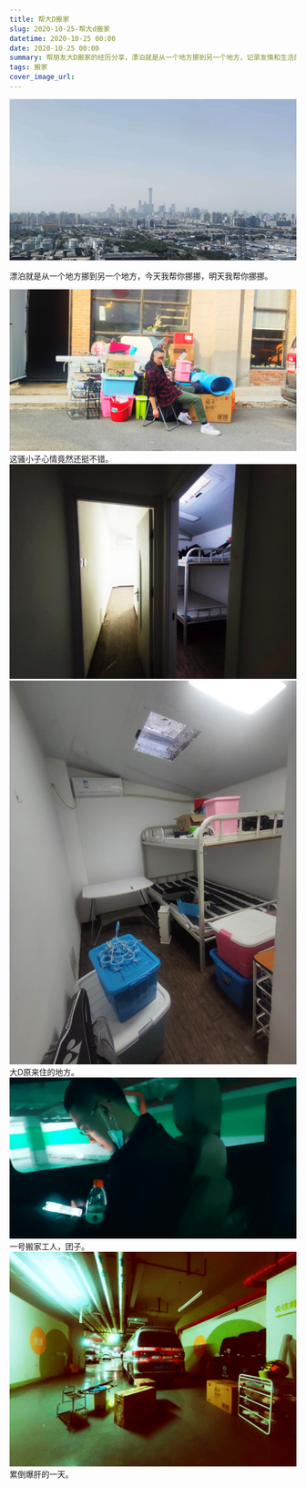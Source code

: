 ```yaml
---
title: 帮大D搬家
slug: 2020-10-25-帮大d搬家
datetime: 2020-10-25 00:00
date: 2020-10-25 00:00
summary: 帮朋友大D搬家的经历分享，漂泊就是从一个地方挪到另一个地方，记录友情和生活的点点滴滴。
tags: 搬家
cover_image_url: 
---
```

![28036-82vlflw7wgg.png](../assets/2020/10/1361337577.png)
<!--more-->漂泊就是从一个地方挪到另一个地方，今天我帮你挪挪，明天我帮你挪挪。
![70654-xxzogy0p56c.png](../assets/2020/10/1700198442.png)
这骚小子心情竟然还挺不错。
![63802-ptxf2az2oae.png](../assets/2020/10/4063197503.png)
![68987-sf6of3zabrk.png](../assets/2020/10/62178523.png)
大D原来住的地方。
![71663-z2rcmqwyzze.png](../assets/2020/10/2260787774.png)
一号搬家工人，团子。
![02929-vqizgzzm9d.png](../assets/2020/10/158525381.png)
累倒爆肝的一天。